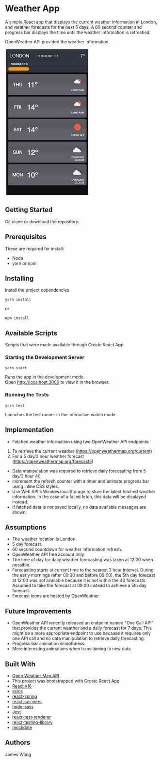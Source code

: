 # Weather App
A simple React app that displays the current weather information in London, and weather forecasts for the next 5 days. A 60 second counter and progress bar displays the time until the weather information is refreshed.

OpenWeather API provided the weather information.

![alt text](https://github.com/jwon114/weather-app/raw/master/src/docs/weather-app.png "Weather App")

## Getting Started
Git clone or download the repository.

## Prerequisites
These are required for install:
- Node
- yarn or npm

## Installing
Install the project dependencies

```
yarn install
```
or
```
npm install
```

## Available Scripts
Scripts that were made available through Create React App

### Starting the Development Server
```
yarn start
```

Runs the app in the development mode.<br />
Open [http://localhost:3000](http://localhost:3000) to view it in the browser.

### Running the Tests
```
yarn test
```

Launches the test runner in the interactive watch mode.

## Implementation
- Fetched weather information using two OpenWeather API endpoints:
1. To retrieve the current weather (https://openweathermap.org/current)
2. For a 5 day/3 hour weather forecast (https://openweathermap.org/forecast5)
- Data manipulation was required to retrieve daily forecasting from 5 day/3 hour 40 
- Increment the refresh counter with a timer and animate progress bar using inline CSS styles.
- Use Web API's Window.localStorage to store the latest fetched weather information. In the case of a failed fetch, this data will be displayed instead.
- If fetched data is not saved locally, no data available messages are shown.

## Assumptions
- The weather location is London.
- 5 day forecast.
- 60 second countdown for weather information refresh.
- OpenWeather API free account only.
- The time of day for daily weather forecasting was taken at 12:00 when possible.
- Forecasting starts at current time to the nearest 3 hour interval. During the early mornings (after 00:00 and before 09:00), the 5th day forecast at 12:00 was not available because it is not within the 40 forecasts. Assumed to take the forecast at 09:00 instead to achieve a 5th day forecast.
- Forecast icons are hosted by OpenWeather.

## Future Improvements
- OpenWeather API recently released an endpoint named "One Call API" that provides the current weather and a daily forecast for 7 days. This might be a more appropriate endpoint to use because it requires only one API call and no data manipulation to retrieve daily forecasting.
- Progress bar animation smoothness.
- More interesting animations when transitioning to new data.

## Built With
- [Open Weather Map API](https://openweathermap.org/api) 
- This project was bootstrapped with [Create React App](https://github.com/facebook/create-react-app).
- [React v16](https://reactjs.org/)
- [axios](https://github.com/axios/axios)
- [react-spring](https://github.com/react-spring/react-spring)
- [react-spinners](https://github.com/davidhu2000/react-spinners)
- [node-sass](https://github.com/sass/node-sass)
- [Jest](https://jestjs.io/)
- [react-test-renderer](https://reactjs.org/docs/test-renderer.html)
- [react-testing-library](https://github.com/testing-library/react-testing-library)
- [mockdate](https://github.com/boblauer/MockDate)

## Authors
James Wong
